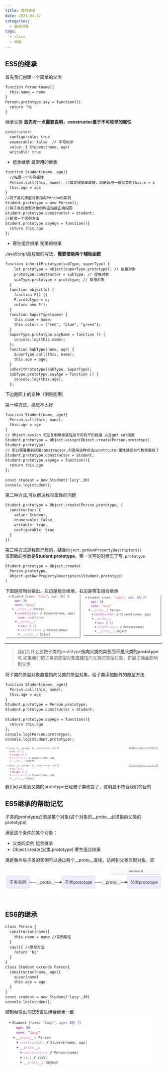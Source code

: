 ```yaml
---
title: 类的继承
date: 2021-04-17
categories: 
  - 面向对象
tags: 
  - class
  - 继承
---
```

## ES5的继承

首先我们创建一个简单的父类

```
function Person(name){
  this.name = name
}
Person.prototype.say = function(){
  return 'hi'
}
```

继承父类
**首先有一点需要说明，constructor属于不可枚举的属性**

```
constructor:
  configurable: true
  enumerable: false  // 不可枚举
  value: ƒ Student(name, age)
  writable: true
```

- 组合继承 最常用的继承

```
function Student(name, age){
  //拓展一个实例属性 
  Person.call(this, name); //其实很简单直接，就是调用一遍父类的this.x = x
  this.age = age
}
//将子类的原型对象指向Person的实例
Student.prototype = new Person(); 
//将子类的原型对象的构造函数正确指回
Student.prototype.constructor = Student;
//新增一个实例方法
Student.prototype.sayAge = function(){
  return this.age
};
```

- 寄生组合继承  完美的继承

JavaScript高程里的写法，**需要借助两个辅助函数**

```
function inheritPrototype(subType, superType) {
    let prototype = object(superType.prototype); // 创建对象
    prototype.constructor = subType; // 增强对象 
    subType.prototype = prototype; // 赋值对象
  }
  function object(o) { 
    function F() {} 
    F.prototype = o; 
    return new F(); 
  }
  function SuperType(name) {
    this.name = name;
    this.colors = ["red", "blue", "green"];
  }
  SuperType.prototype.sayName = function () {
    console.log(this.name);
  };
  function SubType(name, age) {
    SuperType.call(this, name);
    this.age = age;
  }
  inheritPrototype(SubType, SuperType);
  SubType.prototype.sayAge = function () {
    console.log(this.age);
  };
```

下边是网上的变种（倒是能用）

第一种方式，感觉不太好

```
function Student(name, age){
  Person.call(this, name);
  this.age = age
}
// Object.assign 无法复制继承属性及不可枚举的数据 以及get set函数
Student.prototype = Object.assign(Object.create(Person.prototype), Student.prototype)
// 所以需要重新赋值constructor,但是用这种方法constructor属性就变为可枚举属性了
Student.prototype.constructor = Student;
Student.prototype.sayAge = function(){
  return this.age
};

const student = new Student('lucy',30)
console.log(student);
```

第二种方式,可以解决枚举属性的问题

```
Student.prototype = Object.create(Person.prototype, {
  constructor: {
    value: Student,
    enumerable: false,
    writable: true,
    configurable: true
  } 
}) 
```

第三种方式是我自己想的，结合`Object.getOwnPropertyDescriptors()`  
该函数的参数是**Student.prototype**，第一次写的时候忘了写`.prototype`

```
Student.prototype = Object.create(
  Person.prototype, 
  Object.getOwnPropertyDescriptors(Student.prototype)
) 
```

下图是控制台输出，左边是组合继承，右边是寄生组合继承  
![控制台输出](assets/./继承/bg2.png)  

***

> 我们为什么要把子类的prototype**指向父类的实例而不是父类的prototype**呢
> 如果我们把子类的原型对象直接指向父类的原型对象，扩展子类会影响到父类  

将子类的原型对象直接指向父类的原型对象，给子类添加额外的原型方法

```
function Student(name, age){
  Person.call(this, name); 
  this.age = age
}
Student.prototype = Person.prototype; 
Student.prototype.constructor = Student;

Student.prototype.sayAge = function(){
  return this.age
};
console.log(Person.prototype);
console.log(Student.prototype);
```

![控制台结果](assets/继承/bg1.png)  
我们可以看到父类的prototype已经被子类改变了，这明显不符合我们的目的

## ES5继承的帮助记忆

子类的prototype必须是某个对象(这个对象的__proto__必须指向父类的prototype)  

满足这个条件的某个对象：

- 父类的实例  组合继承
- Object.create(父类.prototype) 寄生组合继承

满足条件后子类的实例可以通过两个__proto__查找，访问到父类原型对象，即  

![控制台输出](assets/./继承/bg4.png)

## ES6的继承

```
class Person {
  constructor(name){
    this.name = name //实例属性
  }
  say(){ //原型方法
    return 'hi'
  }
}
class Student extends Person{
  constructor(name, age){
    super(name) 
    this.age = age
  }
}
const student = new Student('lucy',30)
console.log(student);
```

控制台输出与ES5寄生组合继承一致  

![控制台结果](assets/继承/bg3.png)  
